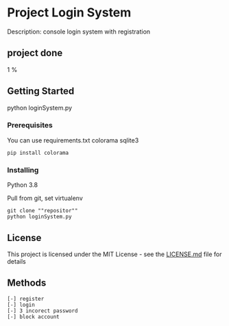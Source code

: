 # Project Login System

Description: console login system with registration

## project done
1 %
## Getting Started

python loginSystem.py

### Prerequisites

You can use requirements.txt
colorama
sqlite3

```
pip install colorama
```

### Installing

Python 3.8

Pull from git, set virtualenv

```
git clone ""repositor""
python loginSystem.py
```


## License

This project is licensed under the MIT License - see the [LICENSE.md](LICENSE.md) file for details


## Methods
```
[-] register
[-] login
[-] 3 incorect password
[-] block account

```

